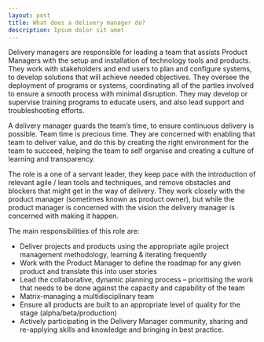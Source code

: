 ```yaml
---
layout: post
title: What does a delivery manager do?
description: Ipsum dolor sit amet
---
```


Delivery managers are responsible for leading a team that assists Product Managers with the setup and installation of technology tools and products. They work with stakeholders and end users to plan and configure systems, to develop solutions that will achieve needed objectives. They oversee the deployment of programs or systems, coordinating all of the parties involved to ensure a smooth process with minimal disruption. They may develop or supervise training programs to educate users, and also lead support and troubleshooting efforts.

A delivery manager guards the team’s time, to ensure continuous delivery is possible. Team time is precious time. They are concerned with enabling that team to deliver value, and do this by creating the right environment for the team to succeed, helping the team to self organise and creating a culture of learning and transparency.

The role is a one of a servant leader, they keep pace with the introduction of relevant agile / lean tools and techniques, and remove obstacles and blockers that might get in the way of delivery. They work closely with the product manager (sometimes known as product owner), but while the product manager is concerned with the vision the delivery manager is concerned with making it happen.

The main responsibilities of this role are:

* Deliver projects and products using the appropriate agile project management methodology, learning & iterating frequently
* Work with the Product Manager to define the roadmap for any given product and translate this into user stories
* Lead the collaborative, dynamic planning process – prioritising the work that needs to be done against the capacity and capability of the team
* Matrix-managing a multidisciplinary team
* Ensure all products are built to an appropriate level of quality for the stage (alpha/beta/production)
* Actively participating in the Delivery Manager community, sharing and re-applying skills and knowledge and bringing in best practice.
